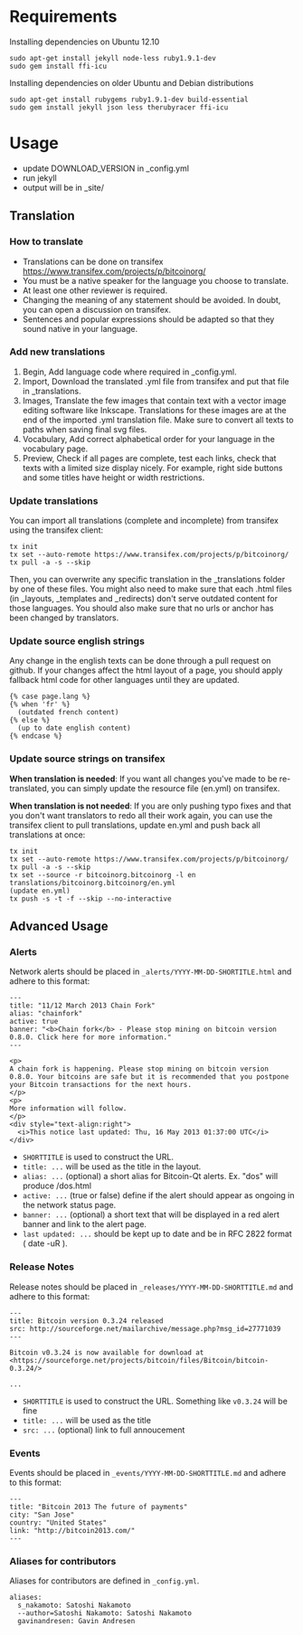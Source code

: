 # Requirements

Installing dependencies on Ubuntu 12.10

    sudo apt-get install jekyll node-less ruby1.9.1-dev
    sudo gem install ffi-icu

Installing dependencies on older Ubuntu and Debian distributions

    sudo apt-get install rubygems ruby1.9.1-dev build-essential
    sudo gem install jekyll json less therubyracer ffi-icu

# Usage

* update DOWNLOAD\_VERSION in _config.yml
* run jekyll
* output will be in \_site/

## Translation

### How to translate

* Translations can be done on transifex https://www.transifex.com/projects/p/bitcoinorg/
* You must be a native speaker for the language you choose to translate.
* At least one other reviewer is required.
* Changing the meaning of any statement should be avoided. In doubt, you can open a discussion on transifex.
* Sentences and popular expressions should be adapted so that they sound native in your language.

### Add new translations

1. Begin, Add language code where required in _config.yml.
2. Import, Download the translated .yml file from transifex and put that file in _translations.
3. Images, Translate the few images that contain text with a vector image editing software like Inkscape. Translations for these images are at the end of the imported .yml translation file. Make sure to convert all texts to paths when saving final svg files.
4. Vocabulary, Add correct alphabetical order for your language in the vocabulary page.
5. Preview, Check if all pages are complete, test each links, check that texts with a limited size display nicely. For example, right side buttons and some titles have height or width restrictions.

### Update translations

You can import all translations (complete and incomplete) from transifex using the transifex client:

    tx init
    tx set --auto-remote https://www.transifex.com/projects/p/bitcoinorg/
    tx pull -a -s --skip
    
Then, you can overwrite any specific translation in the _translations folder by one of these files. You might also need to make sure that each .html files (in _layouts, _templates and _redirects) don't serve outdated content for those languages. You should also make sure that no urls or anchor has been changed by translators.

### Update source english strings

Any change in the english texts can be done through a pull request on github. If your changes affect the html layout of a page, you should apply fallback html code for other languages until they are updated.

    {% case page.lang %}
    {% when 'fr' %}
      (outdated french content)
    {% else %}
      (up to date english content)
    {% endcase %}
    
### Update source strings on transifex

**When translation is needed**: If you want all changes you've made to be re-translated, you can simply update the resource file (en.yml) on transifex.

**When translation is not needed**: If you are only pushing typo fixes and that you don't want translators to redo all their work again, you can use the transifex client to pull translations, update en.yml and push back all translations at once:

    tx init
    tx set --auto-remote https://www.transifex.com/projects/p/bitcoinorg/
    tx pull -a -s --skip
    tx set --source -r bitcoinorg.bitcoinorg -l en translations/bitcoinorg.bitcoinorg/en.yml
    (update en.yml)
    tx push -s -t -f --skip --no-interactive

## Advanced Usage

### Alerts

Network alerts should be placed in `_alerts/YYYY-MM-DD-SHORTITLE.html` and adhere to this format:

```
---
title: "11/12 March 2013 Chain Fork"
alias: "chainfork"
active: true
banner: "<b>Chain fork</b> - Please stop mining on bitcoin version 0.8.0. Click here for more information."
---

<p>
A chain fork is happening. Please stop mining on bitcoin version 0.8.0. Your bitcoins are safe but it is recommended that you postpone your Bitcoin transactions for the next hours.
</p>
<p>
More information will follow.
</p>
<div style="text-align:right">
  <i>This notice last updated: Thu, 16 May 2013 01:37:00 UTC</i>
</div>

```
* `SHORTTITLE` is used to construct the URL.
* `title: ...` will be used as the title in the layout.
* `alias: ...` (optional) a short alias for Bitcoin-Qt alerts. Ex. "dos" will produce /dos.html
* `active: ...` (true or false) define if the alert should appear as ongoing in the network status page.
* `banner: ...` (optional) a short text that will be displayed in a red alert banner and link to the alert page.
* `last updated: ...` should be kept up to date and be in RFC 2822 format ( date -uR ).

### Release Notes

Release notes should be placed in `_releases/YYYY-MM-DD-SHORTTITLE.md` and adhere to this format:

```
---
title: Bitcoin version 0.3.24 released
src: http://sourceforge.net/mailarchive/message.php?msg_id=27771039
---

Bitcoin v0.3.24 is now available for download at
<https://sourceforge.net/projects/bitcoin/files/Bitcoin/bitcoin-0.3.24/>

...
```
* `SHORTTITLE` is used to construct the URL. Something like `v0.3.24` will be fine
* `title: ...` will be used as the title
* `src: ...` (optional) link to full annoucement

### Events

Events should be placed in `_events/YYYY-MM-DD-SHORTTITLE.md` and adhere to this format:

```
---
title: "Bitcoin 2013 The future of payments"
city: "San Jose"
country: "United States"
link: "http://bitcoin2013.com/"
---
```

### Aliases for contributors

Aliases for contributors are defined in ```_config.yml```.

```
aliases:
  s_nakamoto: Satoshi Nakamoto
  --author=Satoshi Nakamoto: Satoshi Nakamoto
  gavinandresen: Gavin Andresen
```
